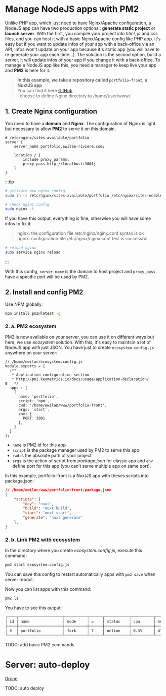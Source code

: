 # Manage NodeJS apps with PM2

<div class="word-wraping" lang="en">

Unlike PHP app, which just need to have Nginx/Apache configuration, a NodeJS app can have two production options : **generate static project** or **launch server**. With the first, you compile your project into *html*, *js* and *css* files, and you can host it with a basic Nginx/Apache config like PHP app. It's easy but if you want to update infos of your app with a back-office via an API, infos won't update on your app because it's static app (you will have to re generate your app each time...). The solution is the second option, build a server, it will update infos of your app if you change it with a back-office. To manage a NodeJS app like this, you need a manager to keep live your app and **PM2** is here for it.

</div>

> **In this example, we take a repository called `portfolio-front`, a NuxtJS app**  
> You can find it here [GitHub](https://github.com/ewilan-riviere/portfolio-front)  
> I choose to define Nginx directory to /home/user/www/

## 1. Create Nginx configuration

You need to have a **domain** and **Nginx**. The configuration of Nginx is light but necessary to allow **PM2** to serve it on this domain.

```nginx{3,7}
# /etc/nginx/sites-available/portfolio
server {
    server_name portfolio.ewilan-riviere.com;

    location / {
        include proxy_params;
        proxy_pass http://localhost:3001;
    }
}
```

:::tip
```bash
# activate new nginx config
sudo ln -s /etc/nginx/sites-available/portfolio /etc/nginx/sites-enabled
```

```bash
# check nginx config
sudo nginx -t
```

If you have this output, everything is fine, otherwise you will have some infos to fix it:

> nginx: the configuration file /etc/nginx/nginx.conf syntax is ok  
> nginx: configuration file /etc/nginx/nginx.conf test is successful

```bash
# reload nginx
sudo service nginx reload
```
:::

With this config, `server_name` is the domain to host project and `proxy_pass` have a specific port will be used by PM2.

## 2. Install and config PM2

Use NPM globally:

```bash
npm install pm2@latest -g
```

### 2. a. PM2 ecosystem

PM2 is now available on your server, you can use it on different ways but here, we use *ecosystem* solution. With this, it's easy to maintain a lot of NodeJS app with just JSON. You have just to create `ecosystem.config.js` anywhere on your server:

```js{9,10,11,12,14}
// /home/ewilan/ecosystem.config.js
module.exports = {
  /**
   * Application configuration section
   * http://pm2.keymetrics.io/docs/usage/application-declaration/
0   */
  apps : [
    {
      name: 'portfolio',
      script: 'npm',
      cwd: '/home/ewilan/www/portfolio-front',
      args: 'start',
      env: {
        PORT: 3001
      },
    }
  ]
};
```

- `name` is PM2 id for this app
- `script` is the package manager used by PM2 to serve this app
- `cwd` is the absolute path of your project
- `args` is the action of script from *package.json* for classic app and `env` define port for this app (you can't serve multiple app on same port).

In this example, portfolio-front is a NuxtJS app with theses scripts into package.json:

```json
// /home/ewilan/www/portfolio-front/package.json
{
    "scripts": {
        "dev": "nuxt",
        "build": "nuxt build",
        "start": "nuxt start",
        "generate": "nuxt generate"
    },
}
```

### 2. b. Link PM2 with ecosystem

In the directory where you create *ecosystem.config.js*, execute this command:

```bash
pm2 start ecosystem.config.js
```

You can save this config to restart automatically apps with `pm2 save` when server reboot.

Now you can list apps with this command:

```bash
pm2 ls
```

You have to see this output:

```bash
┌────┬────────────────────┬──────────┬──────┬───────────┬──────────┬──────────┐
│ id │ name               │ mode     │ ↺    │ status    │ cpu      │ memory   │
├────┼────────────────────┼──────────┼──────┼───────────┼──────────┼──────────┤
│ 0  │ portfolio          │ fork     │ 7    │ online    │ 0.3%     │ 47.2mb   │
└────┴────────────────────┴──────────┴──────┴───────────┴──────────┴──────────┘
```

TODO: add basic PM2 commands

# Server: auto-deploy

[Drone](https://gitlab.com/EwieFairy/drone)

TODO: auto deploy